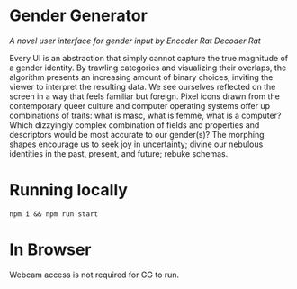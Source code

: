 # Gender Generator
_A novel user interface for gender input by Encoder Rat Decoder Rat_

Every UI is an abstraction that simply cannot capture the true magnitude of a gender identity. By trawling categories and visualizing their overlaps, the algorithm presents an increasing amount of binary choices, inviting the viewer to interpret the resulting data. We see ourselves reflected on the screen in a way that feels familiar but foreign. Pixel icons drawn from the contemporary queer culture and computer operating systems offer up combinations of traits: what is masc, what is femme, what is a computer? Which dizzyingly complex combination of fields and properties and descriptors would be most accurate to our gender(s)? The morphing shapes encourage us to seek joy in uncertainty; divine our nebulous identities in the past, present, and future; rebuke schemas.

# Running locally
`npm i && npm run start`

# In Browser
Webcam access is not required for GG to run.
